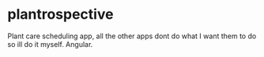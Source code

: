 # plantrospective
Plant care scheduling app, all the other apps dont do what I want them to do so ill do it myself. Angular.
